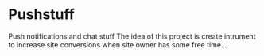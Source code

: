 # Pushstuff

Push notifications and chat stuff
The idea of this project is create intrument to increase site conversions when site owner has some free time...